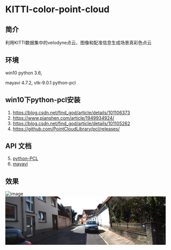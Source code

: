 # KITTI-color-point-cloud
## 简介
利用KITTI数据集中的velodyne点云、图像和配准信息生成场景真彩色点云

## 环境
win10 python 3.6, 

mayavi 4.7.2, vtk-9.0.1 python-pcl

## win10下python-pcl安装
1. https://blog.csdn.net/find_god/article/details/101106373
2. https://www.pianshen.com/article/1949934924/
3. https://blog.csdn.net/find_god/article/details/101105262
4. https://github.com/PointCloudLibrary/pcl/releases/
## API 文档
5. [python-PCL](https://python-pcl-fork.readthedocs.io/en/latest/)
6. [mayavi](https://mayavi.readthedocs.io/en/latest/mlab.html)

## 效果
![image](./result/color_pc.png)
![image](./result/000003.png)
